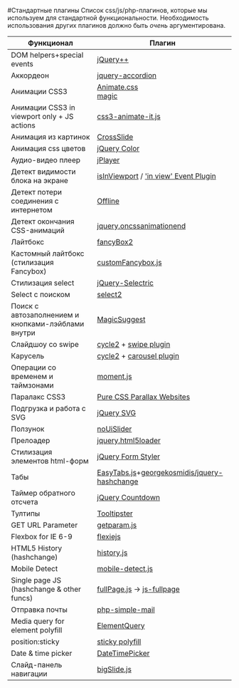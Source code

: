 #Стандартные плагины
Список css/js/php-плагинов, которые мы используем для стандартной функциональности.
Необходимость использования других плагинов должно быть _очень_ аргументирована.

Функционал | Плагин
--- | ---
DOM helpers+special events | [jQuery++](http://jquerypp.com/)
Аккордеон | [jquery-accordion](https://github.com/vctrfrnndz/jquery-accordion)
Анимации CSS3 | [Animate.css](https://github.com/daneden/animate.css)<br>[magic](https://github.com/miniMAC/magic)
Анимации CSS3 in viewport only + JS actions| [css3-animate-it.js](http://jackonthe.net/css3animateit/)
Анимация из картинок | [CrossSlide](https://github.com/tobia/CrossSlide)
Анимация css цветов | [jQuery Color](https://github.com/jquery/jquery-color)
Аудио-видео плеер | [jPlayer](http://www.jplayer.org/)
Детект видимости блока на экране | [isInViewport](https://github.com/zeusdeux/isInViewport/) / ['in view' Event Plugin](https://remysharp.com/2009/01/26/element-in-view-event-plugin)
Детект потери соединения с интернетом | [Offline](https://github.com/hubspot/offline)
Детект окончания CSS-анимаций | [jquery.oncssanimationend](http://osvaldas.info/examples/detecting-css-animation-transition-end-with-javascript/jquery.oncssanimationend.js)
Лайтбокс | [fancyBox2](https://github.com/fancyapps/fancyBox)
Кастомный лайтбокс (стилизация Fancybox) | [customFancybox.js](https://gist.github.com/delka/34085666749ed480b27a)
Стилизация select | [jQuery-Selectric](http://lcdsantos.github.io/jQuery-Selectric/)
Select с поиском | [select2](https://github.com/ivaynberg/select2)
Поиск с автозаполнением и кнопками-лэйблами внутри | [MagicSuggest](http://nicolasbize.com/magicsuggest/)
Слайдшоу со swipe | [cycle2](https://github.com/malsup/cycle2) + [swipe plugin](http://jquery.malsup.com/cycle2/download/)
Карусель | [cycle2](https://github.com/malsup/cycle2) + [carousel plugin](http://jquery.malsup.com/cycle2/download/)
Операции со временем и таймзонами | [moment.js](http://momentjs.com/)
Паралакс CSS3 | [Pure CSS Parallax Websites](http://keithclark.co.uk/articles/pure-css-parallax-websites/)
Подгрузка и работа с SVG | [jQuery SVG](http://keith-wood.name/svg.html)
Ползунок  | [noUiSlider](http://refreshless.com/nouislider/)
Прелоадер | [jquery.html5loader](https://github.com/GianlucaGuarini/jquery.html5loader)
Стилизация элементов html-форм | [jQuery Form Styler](https://github.com/Dimox/jQueryFormStyler)
Табы | [EasyTabs.js](https://github.com/JangoSteve/jQuery-EasyTabs)+[georgekosmidis/jquery-hashchange](https://github.com/georgekosmidis/jquery-hashchange)
Таймер обратного отсчета | [jQuery Countdown](http://keith-wood.name/countdown.html)
Тултипы   | [Tooltipster](http://iamceege.github.io/tooltipster/)
GET URL Parameter | [getparam.js](https://gist.github.com/varemenos/2531765)
Flexbox for IE 6-9 | [flexiejs](http://flexiejs.com/)
HTML5 History (hashchange) | [history.js](https://github.com/browserstate/history.js/blob/master/scripts/bundled/html4%2Bhtml5/jquery.history.js)
Mobile Detect | [mobile-detect.js](http://hgoebl.github.io/mobile-detect.js/)
Single page JS (hashchange & other funcs) | [fullPage.js](https://github.com/alvarotrigo/fullPage.js) → [js-fullpage](https://github.com/ideus-interactive/bem-snippets/tree/master/js-fullpage)
Отправка почты | [php-simple-mail](https://github.com/eoghanobrien/php-simple-mail)
Media query for element polyfill | [ElementQuery](https://github.com/tysonmatanich/elementQuery)
position:sticky | [sticky polyfill](https://github.com/matthewp/position--sticky-)
Date & time picker | [DateTimePicker](https://github.com/CuriousSolutions/DateTimePicker)
Cлайд-панель навигации | [bigSlide.js](https://github.com/ascott1/bigSlide.js)
